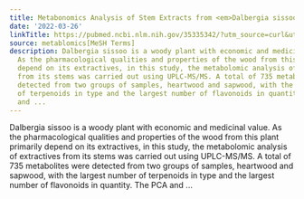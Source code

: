 ```yaml
---
title: Metabonomics Analysis of Stem Extracts from <em>Dalbergia sissoo</em>
date: '2022-03-26'
linkTitle: https://pubmed.ncbi.nlm.nih.gov/35335342/?utm_source=curl&utm_medium=rss&utm_campaign=pubmed-2&utm_content=1Zkrxt7ktlCbHBXEV3v65xxSnkSWNsJ1A6Fq3gBniKhGfIUslK&fc=20210907212339&ff=20220330210339&v=2.17.6
source: metablomics[MeSH Terms]
description: Dalbergia sissoo is a woody plant with economic and medicinal value.
  As the pharmacological qualities and properties of the wood from this plant primarily
  depend on its extractives, in this study, the metabolomic analysis of extractives
  from its stems was carried out using UPLC-MS/MS. A total of 735 metabolites were
  detected from two groups of samples, heartwood and sapwood, with the largest number
  of terpenoids in type and the largest number of flavonoids in quantity. The PCA
  and ...
---
```

Dalbergia sissoo is a woody plant with economic and medicinal value. As the pharmacological qualities and properties of the wood from this plant primarily depend on its extractives, in this study, the metabolomic analysis of extractives from its stems was carried out using UPLC-MS/MS. A total of 735 metabolites were detected from two groups of samples, heartwood and sapwood, with the largest number of terpenoids in type and the largest number of flavonoids in quantity. The PCA and ...
